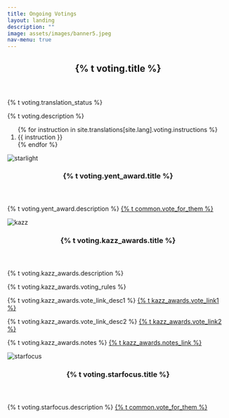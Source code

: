 ```yaml
---
title: Ongoing Votings
layout: landing
description: ""
image: assets/images/banner5.jpeg
nav-menu: true
---
```


<!-- Main -->
<div id="main">
    <section id="one">
        <div class="inner">
            <header class="major">
                <h2>{% t voting.title %}</h2>
            </header>
            <p>{% t voting.translation_status %}</p>
            <p>{% t voting.description %}</p>
            <ol>
                {% for instruction in site.translations[site.lang].voting.instructions %}
                    <li>{{ instruction }}</li>
                {% endfor %}
            </ol>
        </div>
    </section>
    <section id="two" class="spotlights">
        <section>
            <div class="image">
                <img src="{{ 'assets/images/r7.jpeg' | relative_url }}" alt="starlight" data-position="center center">
            </div>
            <div class="content">
                <div class="inner">
                    <header class="major">
                        <h3>{% t voting.yent_award.title %}</h3>
                    </header>
                    <p>{% t voting.yent_award.description %} <a class="vote-link" href="https://yentertainawards.mcot.net/vote/view/Rising">{% t common.vote_for_them %}</a></p>
                </div>
            </div>
        </section>
        <section>
            <div class="image">
                <img src="{{ 'assets/images/votekazz.png' | relative_url }}" alt="kazz" data-position="center center">
            </div>
            <div class="content">
                <div class="inner">
                    <header class="major">
                        <h3>{% t voting.kazz_awards.title %}</h3>
                    </header>
                    <p>{% t voting.kazz_awards.description %}</p>
                    <p>{% t voting.kazz_awards.voting_rules %}</p>
                    <p>{% t voting.kazz_awards.vote_link_desc1 %} <a class="vote-link" href="https://worldwide.kazzmarket.com/product/vote-saowaisai-2024/">{% t kazz_awards.vote_link1 %}</a></p>
                    <p>{% t voting.kazz_awards.vote_link_desc2 %} <a class="vote-link" href="https://today.line.me/th/v2/poll/JPmrlmM">{% t kazz_awards.vote_link2 %}</a></p>
                    <p>{% t voting.kazz_awards.notes %} <a class="vote-link" href="https://x.com/4ever_Marvelous/status/1838082471415755176">{% t kazz_awards.notes_link %}</a></p>
                </div>
            </div>
        </section>
        <section>
            <div class="image">
                <img src="{{ 'assets/images/starfocus.jpeg' | relative_url }}" alt="starfocus" data-position="center center">
            </div>
            <div class="content">
                <div class="inner">
                    <header class="major">
                        <h3>{% t voting.starfocus.title %}</h3>
                    </header>
                    <p>{% t voting.starfocus.description %} <a class="vote-link" href="https://www.starfocus.online/spu/704796635758186497">{% t common.vote_for_them %}</a></p>
                </div>
            </div>
        </section>
    </section>
</div>